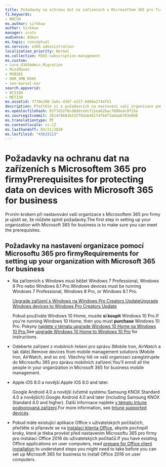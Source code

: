 ```yaml
---
title: Požadavky na ochranu dat na zařízeních s Microsoftem 365 pro firmy
f1.keywords:
- NOCSH
ms.author: sirkkuw
author: Sirkkuw
manager: scotv
audience: Admin
ms.topic: conceptual
ms.service: o365-administration
localization_priority: Normal
ms.collection: M365-subscription-management
ms.custom:
- Core_O365Admin_Migration
- MiniMaven
- MSB365
- OKR_SMB_M365
- seo-marvel-mar
search.appverid:
- BCS160
- MET150
ms.assetid: 7770e280-3a6c-436f-a157-b008a2744f51
description: Přečtěte si o požadavcích na nastavení vaší organizace pomocí Microsoftu 365 pro firmy a na ochranu pracovních dat na zařízeních uživatelů.
ms.openlocfilehash: 02f7d32f0cd6ddcedcf21ea62bac7898e4c0f15a
ms.sourcegitcommit: 2614f8b81b332f8dab461f4f64f3adaa6703e0d6
ms.translationtype: MT
ms.contentlocale: cs-CZ
ms.lasthandoff: 04/21/2020
ms.locfileid: "43633113"
---
```

# <a name="prerequisites-for-protecting-data-on-devices-with-microsoft-365-for-business"></a><span data-ttu-id="d78a9-103">Požadavky na ochranu dat na zařízeních s Microsoftem 365 pro firmy</span><span class="sxs-lookup"><span data-stu-id="d78a9-103">Prerequisites for protecting data on devices with Microsoft 365 for business</span></span>

<span data-ttu-id="d78a9-104">Prvním krokem při nastavování vaší organizace s Microsoftem 365 pro firmy je ujistit se, že můžete splnit požadavky.</span><span class="sxs-lookup"><span data-stu-id="d78a9-104">The first step in setting up your organization with Microsoft 365 for business is to make sure you can meet the prerequisites.</span></span>
  
## <a name="requirements-for-setting-up-your-organization-with-microsoft-365-for-business"></a><span data-ttu-id="d78a9-105">Požadavky na nastavení organizace pomocí Microsoftu 365 pro firmy</span><span class="sxs-lookup"><span data-stu-id="d78a9-105">Requirements for setting up your organization with Microsoft 365 for business</span></span>

- <span data-ttu-id="d78a9-106">Na zařízeních s Windows musí běžet Windows 7 Professional, Windows 8 Pro nebo Windows 8.1 Pro.</span><span class="sxs-lookup"><span data-stu-id="d78a9-106">Windows devices must be running Windows 7 Professional, Windows 8 Pro, or Windows 8.1 Pro.</span></span>
    
    [<span data-ttu-id="d78a9-107">Upgrade zařízení s Windows na Windows Pro Creators Update</span><span class="sxs-lookup"><span data-stu-id="d78a9-107">Upgrade Windows devices to Windows Pro Creators Update</span></span>](upgrade-to-windows-pro-creators-update.md)
    
    <span data-ttu-id="d78a9-108">Pokud používáte Windows 10 Home, musíte **si koupit** Windows 10 Pro.</span><span class="sxs-lookup"><span data-stu-id="d78a9-108">If you're running Windows 10 Home, then you must **purchase** Windows  10 Pro.</span></span> <span data-ttu-id="d78a9-109">Pokyny [najdete v tématu upgrade Windows 10 Home na Windows 10 Pro.](https://support.office.com/article/0aee10c1-4d34-43ee-a325-579c6c2df90e?ui=en-US&rs=en-US&ad=US)</span><span class="sxs-lookup"><span data-stu-id="d78a9-109">See [upgrade Windows 10 Home to Windows 10 Pro](https://support.office.com/article/0aee10c1-4d34-43ee-a325-579c6c2df90e?ui=en-US&rs=en-US&ad=US) for instructions.</span></span> 
    
- <span data-ttu-id="d78a9-110">Odeberte zařízení z mobilních řešení pro správu (Mobile Iron, AirWatch a tak dále).</span><span class="sxs-lookup"><span data-stu-id="d78a9-110">Remove devices from mobile management solutions (Mobile Iron, AirWatch, and so on).</span></span> <span data-ttu-id="d78a9-111">Všechny lidi ve vaší organizaci zaregistrujete do Microsoftu 365 pro správu mobilních zařízení.</span><span class="sxs-lookup"><span data-stu-id="d78a9-111">You'll enroll all the people in your organization in Microsoft 365 for business mobile management.</span></span>
    
- <span data-ttu-id="d78a9-112">Apple iOS 8.0 a novější.</span><span class="sxs-lookup"><span data-stu-id="d78a9-112">Apple iOS 8.0 and later.</span></span>
    
    <span data-ttu-id="d78a9-113">Google Android 4.0 a novější (včetně systému Samsung KNOX Standard 4.0 a novějších).</span><span class="sxs-lookup"><span data-stu-id="d78a9-113">Google Android 4.0 and later (including Samsung KNOX Standard 4.0 and higher).</span></span> <span data-ttu-id="d78a9-114">Další informace najdete [v tématu Intune podporovaná zařízení](https://go.microsoft.com/fwlink/p/?linkid=852307).</span><span class="sxs-lookup"><span data-stu-id="d78a9-114">For more information, see [Intune supported devices](https://go.microsoft.com/fwlink/p/?linkid=852307).</span></span>
    
- <span data-ttu-id="d78a9-115">Pokud máte existující aplikace Office v uživatelských počítačích, přečtěte si připravte se na [instalaci klienta Office,](prepare-for-office-client-deployment.md) abyste pochopili kroky, které je třeba provést před nastavením Microsoftu 365 pro firmy pro instalaci Office 2016 do uživatelských počítačů.</span><span class="sxs-lookup"><span data-stu-id="d78a9-115">If you have existing Office applications on user computers, read [prepare for Office client installation](prepare-for-office-client-deployment.md) to understand steps you might need to take before you can set up Microsoft 365 for business to install Office 2016 on user computers.</span></span> 
